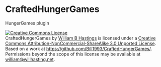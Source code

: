 CraftedHungerGames
==================

HungerGames plugin

<a rel="license" href="http://creativecommons.org/licenses/by-nc-sa/3.0/deed.en_US"><img alt="Creative Commons License" style="border-width:0" src="http://i.creativecommons.org/l/by-nc-sa/3.0/88x31.png" /></a><br /><span xmlns:dct="http://purl.org/dc/terms/" property="dct:title">CraftedHungerGames</span> by <a xmlns:cc="http://creativecommons.org/ns#" href="http://willhastings.net" property="cc:attributionName" rel="cc:attributionURL">William B Hastings</a> is licensed under a <a rel="license" href="http://creativecommons.org/licenses/by-nc-sa/3.0/deed.en_US">Creative Commons Attribution-NonCommercial-ShareAlike 3.0 Unported License</a>.<br />Based on a work at <a xmlns:dct="http://purl.org/dc/terms/" href="https://github.com/Bill1993/CraftedHungerGames/" rel="dct:source">https://github.com/Bill1993/CraftedHungerGames/</a>.<br />Permissions beyond the scope of this license may be available at <a xmlns:cc="http://creativecommons.org/ns#" href="william@willhasting.net" rel="cc:morePermissions">william@willhasting.net</a>.
